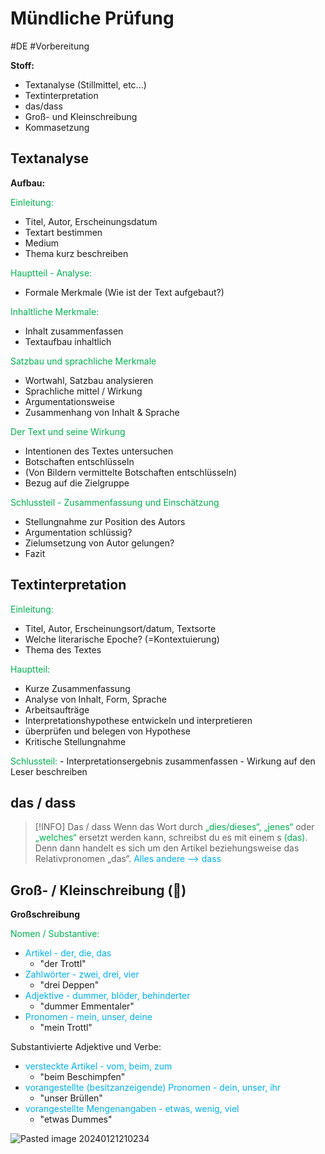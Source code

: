 # Mündliche Prüfung
#DE #Vorbereitung 

**Stoff:**
- Textanalyse (Stillmittel, etc...)
- Textinterpretation
- das/dass
- Groß- und Kleinschreibung
- Kommasetzung


## Textanalyse

**Aufbau:**

<span style="color:#00b050">Einleitung:</span>
- Titel, Autor, Erscheinungsdatum
- Textart bestimmen
- Medium
- Thema kurz beschreiben

<span style="color:#00b050">Hauptteil - Analyse:</span>
- Formale Merkmale (Wie ist der Text aufgebaut?)

<span style="color:#00b050">Inhaltliche Merkmale:</span>
- Inhalt zusammenfassen
- Textaufbau inhaltlich

<span style="color:#00b050">Satzbau und sprachliche Merkmale</span>
- Wortwahl, Satzbau analysieren
- Sprachliche mittel / Wirkung
- Argumentationsweise
- Zusammenhang von Inhalt & Sprache

<span style="color:#00b050">Der Text und seine Wirkung</span>
- Intentionen des Textes untersuchen
- Botschaften entschlüsseln
- (Von Bildern vermittelte Botschaften entschlüsseln)
- Bezug auf die Zielgruppe

<span style="color:#00b050">Schlussteil - Zusammenfassung und Einschätzung</span>
- Stellungnahme zur Position des Autors
- Argumentation schlüssig?
- Zielumsetzung von Autor gelungen?
- Fazit


## Textinterpretation

<span style="color:#00b050">Einleitung:</span>
- Titel, Autor, Erscheinungsort/datum, Textsorte
- Welche literarische Epoche? (=Kontextuierung)
- Thema des Textes

<span style="color:#00b050">Hauptteil:</span>
- Kurze Zusammenfassung
- Analyse von Inhalt, Form, Sprache
- Arbeitsaufträge
- Interpretationshypothese entwickeln und interpretieren
- überprüfen und belegen von Hypothese
- Kritische Stellungnahme

<span style="color:#00b050">
Schlussteil:</span>
- Interpretationsergebnis zusammenfassen
- Wirkung auf den Leser beschreiben


## das / dass

>[!INFO] Das / dass
>Wenn das Wort durch <span style="color:#00b050">„dies/dieses“, „jenes“</span> oder <span style="color:#00b050">„welches“</span> ersetzt werden kann, schreibst du es mit einem s <span style="color:#00b050">(das)</span>. Denn dann handelt es sich um den Artikel beziehungsweise das Relativpronomen „das“. 
><span style="color:#00b0f0">Alles andere --> dass</span>


## Groß- / Kleinschreibung (🤡)

**Großschreibung**

<span style="color:#00b050">Nomen / Substantive:</span>
- <span style="color:#00b0f0">Artikel - der, die, das </span>
	- "der Trottl"
- <span style="color:#00b0f0">Zahlwörter - zwei, drei, vier</span>
	- "drei Deppen"
- <span style="color:#00b0f0">Adjektive - dummer, blöder, behinderter</span>
	- "dummer Emmentaler"
- <span style="color:#00b0f0">Pronomen - mein, unser, deine</span>
	- "mein Trottl" 

Substantivierte Adjektive und Verbe:
- <span style="color:#00b0f0">versteckte Artikel - vom, beim, zum</span>
	- "beim Beschimpfen"
- <span style="color:#00b0f0">vorangestellte (besitzanzeigende) Pronomen - dein, unser, ihr</span>
	- "unser Brüllen"
- <span style="color:#00b0f0">vorangestellte Mengenangaben - etwas, wenig, viel</span>
	- "etwas Dummes"

![Pasted image 20240121210234](https://github.com/Matz21X/2023_24_4BHITS/assets/127680394/3de97849-9975-45d6-9f19-0955e3838687)
